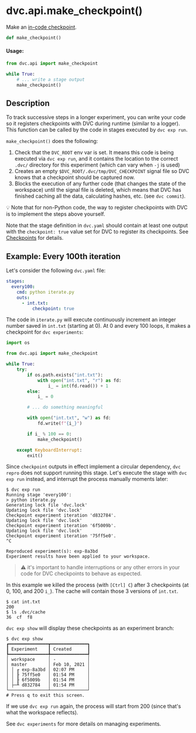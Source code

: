 # dvc.api.make_checkpoint()

Make an
[in-code checkpoint](/doc/user-guide/experiment-management#checkpoints-in-source-code).

```py
def make_checkpoint()
```

#### Usage:

```py
from dvc.api import make_checkpoint

while True:
    # ... write a stage output
    make_checkpoint()
```

## Description

To track successive steps in a longer <abbr>experiment</abbr>, you can write
your code so it registers checkpoints with DVC during runtime (similar to a
logger). This function can be called by the code in stages executed by
`dvc exp run`.

`make_checkpoint()` does the following:

1. Check that the `DVC_ROOT` env var is set. It means this code is being
   executed via `dvc exp run`, and it contains the location to the correct
   `.dvc/` directory for this experiment (which can vary when `-j` is used)
2. Creates an empty `$DVC_ROOT/.dvc/tmp/DVC_CHECKPOINT` signal file so DVC knows
   that a checkpoint should be captured now.
3. Blocks the execution of any further code (that changes the state of the
   <abbr>workspace</abbr>) until the signal file is deleted, which means that
   DVC has finished caching all the data, calculating hashes, etc. (see
   `dvc commit`).

💡 Note that for non-Python code, the way to register checkpoints with DVC is to
implement the steps above yourself.

Note that the stage definition in `dvc.yaml` should contain at least one
<abbr>output</abbr> with the `checkpoint: true` value set for DVC to register
its checkpoints. See [Checkpoints](/doc/command-reference/exp/run#checkpoints)
for details.

## Example: Every 100th iteration

Let's consider the following `dvc.yaml` file:

```yaml
stages:
  every100:
    cmd: python iterate.py
    outs:
      - int.txt:
          checkpoint: true
```

The code in `iterate.py` will execute continuously increment an integer number
saved in `int.txt` (starting at 0). At 0 and every 100 loops, it makes a
checkpoint for `dvc experiments`:

```py
import os

from dvc.api import make_checkpoint

while True:
    try:
        if os.path.exists("int.txt"):
            with open("int.txt", "r") as fd:
                i_ = int(fd.read()) + 1
        else:
            i_ = 0

        # ... do something meaningful

        with open("int.txt", "w") as fd:
            fd.write(f"{i_}")

        if i_ % 100 == 0:
            make_checkpoint()

    except KeyboardInterrupt:
        exit()
```

Since `checkpoint` outputs in effect implement a circular dependency,
`dvc repro` does not support running this stage. Let's execute the stage with
`dvc exp run` instead, and interrupt the process manually moments later:

```dvc
$ dvc exp run
Running stage 'every100':
> python iterate.py
Generating lock file 'dvc.lock'
Updating lock file 'dvc.lock'
Checkpoint experiment iteration 'd832784'.
Updating lock file 'dvc.lock'
Checkpoint experiment iteration '6f5009b'.
Updating lock file 'dvc.lock'
Checkpoint experiment iteration '75ff5e0'.
^C

Reproduced experiment(s): exp-8a3bd
Experiment results have been applied to your workspace.
```

> ⚠️ it's important to handle interruptions or any other errors in your code for
> DVC checkpoints to behave as expected.

In this example we killed the process (with `[Ctrl] C`) after 3 checkpoints (at
0, 100, and 200 `i_`). The <abbr>cache</abbr> will contain those 3 versions of
`int.txt`.

```dvc
$ cat int.txt
200
$ ls .dvc/cache
36  cf  f8
```

`dvc exp show` will display these checkpoints as an experiment branch:

```dvc
$ dvc exp show
┏━━━━━━━━━━━━━━━┳━━━━━━━━━━━━━━┓
┃ Experiment    ┃ Created      ┃
┡━━━━━━━━━━━━━━━╇━━━━━━━━━━━━━━┩
│ workspace     │ -            │
│ master        │ Feb 10, 2021 │
│ │ ╓ exp-8a3bd │ 02:07 PM     │
│ │ ╟ 75ff5e0   │ 01:54 PM     │
│ │ ╟ 6f5009b   │ 01:54 PM     │
│ ├─╨ d832784   │ 01:54 PM     │
└───────────────┴──────────────┘
# Press q to exit this screen.
```

If we use `dvc exp run` again, the process will start from 200 (since that's
what the <abbr>workspace</abbr> reflects).

See `dvc experiments` for more details on managing <abbr>experiments</abbr>.
